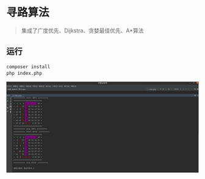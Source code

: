 # 寻路算法

> 集成了广度优先、Dijkstra、贪婪最佳优先、A*算法


## 运行

```bash
composer install
php index.php
```

![example](images/example.png)
